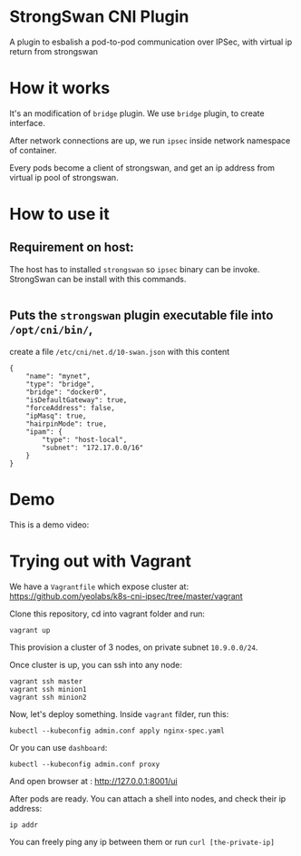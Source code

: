 # StrongSwan CNI Plugin

A plugin to esbalish a pod-to-pod communication over IPSec, with virtual
ip return from strongswan

# How it works

It's an modification of `bridge` plugin. We use `bridge` plugin, to
create interface.

After network connections are up, we run `ipsec` inside network
namespace of container.

Every pods become a client of strongswan, and get an ip address from
virtual ip pool of strongswan.

# How to use it

## Requirement on host:

The host has to installed `strongswan` so `ipsec` binary can be invoke.
StrongSwan can be install with this commands.

```

```

## Puts the `strongswan` plugin executable file into `/opt/cni/bin/`,
create a file `/etc/cni/net.d/10-swan.json` with this content

```
{
	"name": "mynet",
	"type": "bridge",
	"bridge": "docker0",
	"isDefaultGateway": true,
	"forceAddress": false,
	"ipMasq": true,
	"hairpinMode": true,
	"ipam": {
		"type": "host-local",
		"subnet": "172.17.0.0/16"
	}
}
```


# Demo

This is a demo video: 

# Trying out with Vagrant

We have a `Vagrantfile` which expose cluster at: https://github.com/yeolabs/k8s-cni-ipsec/tree/master/vagrant

Clone this repository, cd into vagrant folder and run:

```
vagrant up
```

This provision a cluster of 3 nodes, on private subnet `10.9.0.0/24`.

Once cluster is up, you can ssh into any node:

```
vagrant ssh master
vagrant ssh minion1
vagrant ssh minion2
```

Now, let's deploy something. Inside `vagrant` filder, run this:

```
kubectl --kubeconfig admin.conf apply nginx-spec.yaml
```

Or you can use `dashboard`:

```
kubectl --kubeconfig admin.conf proxy
```

And open browser at : http://127.0.0.1:8001/ui

After pods are ready. You can attach a shell into nodes, and check their ip address:

```
ip addr
```

You can freely ping any ip between them or run `curl [the-private-ip]`
